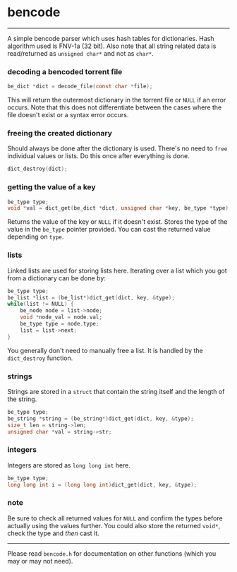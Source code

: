 # bencode
---
A simple bencode parser which uses hash tables for dictionaries.
Hash algorithm used is FNV-1a (32 bit).
Also note that all string related data is read/returned as `unsigned char*`
and not as `char*`.

### decoding a bencoded torrent file
```C
be_dict *dict = decode_file(const char *file);
```
This will return the outermost dictionary in the torrent file or `NULL` if an
error occurs. Note that this does not differentiate between the cases where
the file doesn't exist or a syntax error occurs.

### freeing the created dictionary
Should always be done after the dictionary is used. There's no need to
`free` individual values or lists. Do this once after everything is done.
```C
dict_destroy(dict);
```

### getting the value of a key
```C
be_type type;
void *val = dict_get(be_dict *dict, unsigned char *key, be_type *type);
```
Returns the value of the key or `NULL` if it doesn't exist. Stores the type
of the value in the `be_type` pointer provided. You can cast the returned
value depending on `type`.

### lists
Linked lists are used for storing lists here. Iterating over a list which
you got from a dictionary can be done by:
```C
be_type type;
be_list *list = (be_list*)dict_get(dict, key, &type);
while(list != NULL) {
	be_node node = list->node;
	void *node_val = node.val;
	be_type type = node.type;
	list = list->next;
}
```
You generally don't need to manually free a list. It is handled by the
`dict_destroy` function.

### strings
Strings are stored in a `struct` that contain the string itself and the
length of the string.
```C
be_type type;
be_string *string = (be_string*)dict_get(dict, key, &type);
size_t len = string->len;
unsigned char *val = string->str;
```

### integers
Integers are stored as `long long int` here.
```C
be_type type;
long long int i = (long long int)dict_get(dict, key, &type);
```

### note
Be sure to check all returned values for `NULL` and confirm the types before
actually using the values further. You could also store the returned `void*`,
check the type and *then* cast it.

---
Please read `bencode.h` for documentation on other functions
(which you may or may not need).
